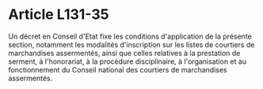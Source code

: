 # Article L131-35

Un décret en Conseil d'Etat fixe les conditions d'application de la présente section, notamment les modalités d'inscription sur les listes de courtiers de marchandises assermentés, ainsi que celles relatives à la prestation de serment, à l'honorariat, à la procédure disciplinaire, à l'organisation et au fonctionnement du Conseil national des courtiers de marchandises assermentés.
